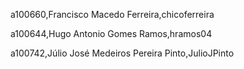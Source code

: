 a100660,Francisco Macedo Ferreira,chicoferreira 

a100644,Hugo Antonio Gomes Ramos,hramos04 

a100742,Júlio José Medeiros Pereira Pinto,JulioJPinto 

